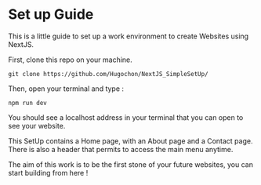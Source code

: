 # Set up Guide

This is a little guide to set up a work environment to create Websites using NextJS.

First, clone this repo on your machine.
```
git clone https://github.com/Hugochon/NextJS_SimpleSetUp/ 
```

Then, open your terminal and type :
```
npm run dev
```

You should see a localhost address in your terminal that you can open to see your website.

This SetUp contains a Home page, with an About page and a Contact page. There is also a header that permits to access the main menu anytime.

The aim of this work is to be the first stone of your future websites, you can start building from here !
